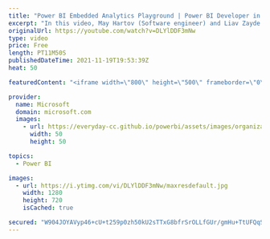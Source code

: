 ```yaml
---
title: "Power BI Embedded Analytics Playground | Power BI Developer in a Day"
excerpt: "In this video, May Hartov (Software engineer) and Liav Zayde (Software engineer) describe and demonstrate the Power BI Embedded Analytics Playground. It is video 21 of 21.  The Power BI Developer in a Day online course empowers you as an app developer with the technical knowledge required to embed Power"
originalUrl: https://youtube.com/watch?v=DLYlDDF3mNw
type: video
price: Free
length: PT11M50S
publishedDateTime: 2021-11-19T19:53:39Z
heat: 50

featuredContent: "<iframe width=\"800\" height=\"500\" frameborder=\"0\" src=\"https://www.youtube.com/embed/DLYlDDF3mNw\" allow=\"accelerometer; autoplay; encrypted-media; gyroscope; picture-in-picture\" allowfullscreen></iframe>"

provider:
  name: Microsoft
  domain: microsoft.com
  images:
    - url: https://everyday-cc.github.io/powerbi/assets/images/organizations/microsoft.com-50x50.jpg
      width: 50
      height: 50

topics:
  - Power BI

images:
  - url: https://i.ytimg.com/vi/DLYlDDF3mNw/maxresdefault.jpg
    width: 1280
    height: 720
    isCached: true

secured: "W904JOYAVyp46+cU+t259p0zh50kU2sTTxG8bfrSrOLLfGUr/gmHu+TtUFQqS9oAI9k9PB+odfZJoTxGFqJwAR1p8S7GaHg+G4IEK4zCoC/zbaJ9lWT9+AfGawzvclD9+CcqF1yA3lJZnpjvfd1IpkJrXJ0EXjlZuE4mrdZtDIpafM5hqw4Tc9GUfgZtqHOelDUF0c5xKPG5A9vEYHuoyXTQD/gYOMHQEjhny0dcQjmr6A6Sp58zqPYGxTu8gOLajG1VtQBA9FdGuCKwSyJS+xMmKrfGnoIHqhfxg5YAiud+RjXkdMugG+WUI6Tl/Og4UnsMRZQ6CCHtF8JBIvRydYY9pi/UhHfIGGbOJzThZqkmPgI+nr6s1hzHuFed5OGrH1HFgxKDZsyxq32/08Xm7JZswhH1hnOf2XyAeN4abPI=;xU0Mkf8Kot36FjyjAq1xRA=="
---
```


